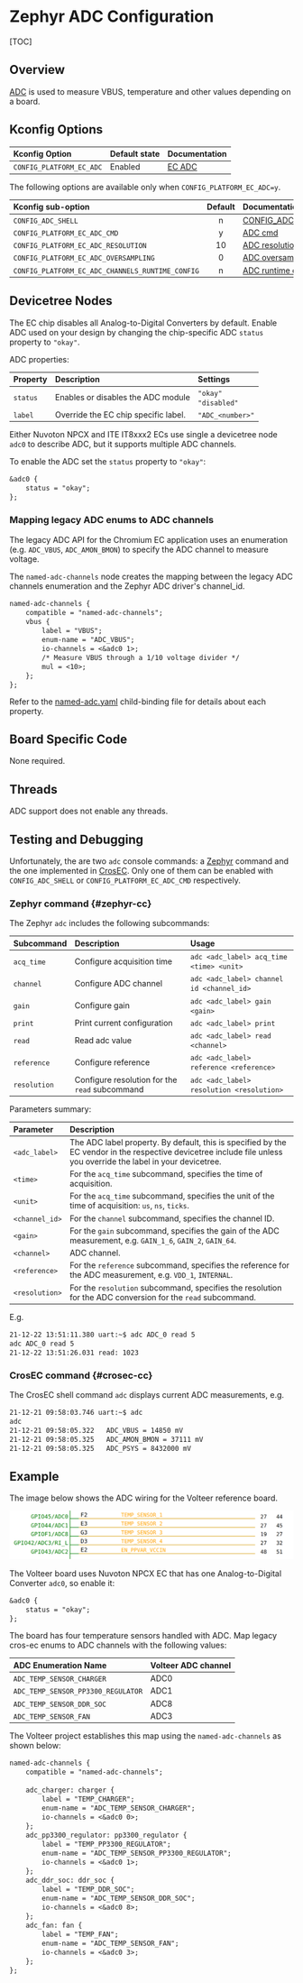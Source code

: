 # Zephyr ADC Configuration

[TOC]

## Overview

[ADC] is used to measure VBUS, temperature and other values depending on a board.

## Kconfig Options

Kconfig Option                     | Default state | Documentation
:--------------------------------- | :------------ | :------------
`CONFIG_PLATFORM_EC_ADC`           | Enabled       | [EC ADC]

The following options are available only when `CONFIG_PLATFORM_EC_ADC=y`.

Kconfig sub-option                               | Default | Documentation
:----------------------------------------------- | :-----: | :------------
`CONFIG_ADC_SHELL`                               | n       | [CONFIG_ADC_SHELL]
`CONFIG_PLATFORM_EC_ADC_CMD`                     | y       | [ADC cmd]
`CONFIG_PLATFORM_EC_ADC_RESOLUTION`              | 10      | [ADC resolution]
`CONFIG_PLATFORM_EC_ADC_OVERSAMPLING`            | 0       | [ADC oversampling]
`CONFIG_PLATFORM_EC_ADC_CHANNELS_RUNTIME_CONFIG` | n       | [ADC runtime config]

## Devicetree Nodes

The EC chip disables all Analog-to-Digital Converters by default.  Enable ADC
used on your design by changing the chip-specific ADC `status` property to
`"okay"`.

ADC properties:

Property | Description | Settings
:------- | :---------- | :-------
`status` | Enables or disables the ADC module | `"okay"` <br> `"disabled"`
`label` | Override the EC chip specific label. |`"ADC_<number>"`

Either Nuvoton NPCX and ITE IT8xxx2 ECs use single a devicetree node `adc0` to
describe ADC, but it supports multiple ADC channels.

To enable the ADC set the `status` property to `"okay"`:
```
&adc0 {
	status = "okay";
};
```

### Mapping legacy ADC enums to ADC channels

The legacy ADC API for the Chromium EC application uses an enumeration (e.g.
`ADC_VBUS`, `ADC_AMON_BMON`) to specify the ADC channel to measure voltage.

The `named-adc-channels` node creates the mapping between the legacy ADC channels
enumeration and the Zephyr ADC driver's channel_id.
```
named-adc-channels {
	compatible = "named-adc-channels";
	vbus {
		label = "VBUS";
		enum-name = "ADC_VBUS";
		io-channels = <&adc0 1>;
		/* Measure VBUS through a 1/10 voltage divider */
		mul = <10>;
	};
};
```

Refer to the [named-adc.yaml] child-binding file for details about each property.

## Board Specific Code

None required.

## Threads

ADC support does not enable any threads.

## Testing and Debugging

Unfortunately, the are two `adc` console commands: a [Zephyr](#zephyr-cc) command
and the one implemented in [CrosEC](#crosec-cc).
Only one of them can be enabled with `CONFIG_ADC_SHELL` or
`CONFIG_PLATFORM_EC_ADC_CMD` respectively.

### Zephyr command {#zephyr-cc}

The Zephyr `adc` includes the following subcommands:

Subcommand | Description | Usage
:--------- | :---------- | :----
`acq_time` | Configure acquisition time | `adc <adc_label> acq_time <time> <unit>`
`channel` | Configure ADC channel | `adc <adc_label> channel id <channel_id>`
`gain` | Configure gain | `adc <adc_label> gain <gain>`
`print` | Print current configuration | `adc <adc_label> print`
`read` | Read adc value | `adc <adc_label> read <channel>`
`reference` | Configure reference | `adc <adc_label> reference <reference>`
`resolution` |Configure resolution for the `read` subcommand | `adc <adc_label> resolution <resolution>`

Parameters summary:

Parameter | Description
:-------- | :----------
`<adc_label>` | The ADC label property. By default, this is specified by the EC vendor in the respective devicetree include file unless you override the label in your devicetree.
`<time>` | For the `acq_time` subcommand, specifies the time of acquisition.
`<unit>` | For the `acq_time` subcommand, specifies the unit of the time of acquisition: `us`, `ns`, `ticks`.
`<channel_id>` | For the `channel` subcommand, specifies the channel ID.
`<gain>` | For the `gain` subcommand, specifies the gain of the ADC measurement, e.g. `GAIN_1_6`, `GAIN_2`, `GAIN_64`.
`<channel>` | ADC channel.
`<reference>` | For the `reference` subcommand, specifies the reference for the ADC measurement, e.g. `VDD_1`, `INTERNAL`.
`<resolution>` | For the `resolution` subcommand, specifies the resolution for the ADC conversion for the `read` subcommand.

E.g.
```
21-12-22 13:51:11.380 uart:~$ adc ADC_0 read 5
adc ADC_0 read 5
21-12-22 13:51:26.031 read: 1023
```

### CrosEC command {#crosec-cc}

The CrosEC shell command `adc` displays current ADC measurements, e.g.
```
21-12-21 09:58:03.746 uart:~$ adc
adc
21-12-21 09:58:05.322   ADC_VBUS = 14850 mV
21-12-21 09:58:05.325   ADC_AMON_BMON = 37111 mV
21-12-21 09:58:05.325   ADC_PSYS = 8432000 mV
```

## Example

The image below shows the ADC wiring for the Volteer reference board.

![ADC Example]

The Volteer board uses Nuvoton NPCX EC that has one Analog-to-Digital Converter
`adc0`, so enable it:
```
&adc0 {
	status = "okay";
};
```

The board has four temperature sensors handled with ADC. Map legacy cros-ec enums
to ADC channels with the following values:

ADC Enumeration Name               | Volteer ADC channel
:--------------------------------- | :------------------
`ADC_TEMP_SENSOR_CHARGER`          | ADC0
`ADC_TEMP_SENSOR_PP3300_REGULATOR` | ADC1
`ADC_TEMP_SENSOR_DDR_SOC`          | ADC8
`ADC_TEMP_SENSOR_FAN`              | ADC3

The Volteer project establishes this map using the `named-adc-channels` as shown
below:
```
named-adc-channels {
	compatible = "named-adc-channels";

	adc_charger: charger {
		label = "TEMP_CHARGER";
		enum-name = "ADC_TEMP_SENSOR_CHARGER";
		io-channels = <&adc0 0>;
	};
	adc_pp3300_regulator: pp3300_regulator {
		label = "TEMP_PP3300_REGULATOR";
		enum-name = "ADC_TEMP_SENSOR_PP3300_REGULATOR";
		io-channels = <&adc0 1>;
	};
	adc_ddr_soc: ddr_soc {
		label = "TEMP_DDR_SOC";
		enum-name = "ADC_TEMP_SENSOR_DDR_SOC";
		io-channels = <&adc0 8>;
	};
	adc_fan: fan {
		label = "TEMP_FAN";
		enum-name = "ADC_TEMP_SENSOR_FAN";
		io-channels = <&adc0 3>;
	};
};
```

[ADC]: ../ec_terms.md#adc
[ADC Example]: ../images/volteer_adc.png
[EC ADC]:
https://source.chromium.org/chromiumos/chromiumos/codesearch/+/main:src/platform/ec/zephyr/Kconfig.adc?q=%22menuconfig%20PLATFORM_EC_ADC%22&ss=chromiumos
[CONFIG_ADC_SHELL]:
https://docs.zephyrproject.org/latest/reference/kconfig/CONFIG_ADC_SHELL.html
[ADC cmd]:
https://source.chromium.org/chromiumos/chromiumos/codesearch/+/main:src/platform/ec/zephyr/Kconfig.adc?q=%22config%20PLATFORM_EC_ADC_CMD%22&ss=chromiumos
[ADC resolution]:
https://source.chromium.org/chromiumos/chromiumos/codesearch/+/main:src/platform/ec/zephyr/Kconfig.adc?q=%22config%20PLATFORM_EC_ADC_RESOLUTION%22&ss=chromiumos
[ADC oversampling]:
https://source.chromium.org/chromiumos/chromiumos/codesearch/+/main:src/platform/ec/zephyr/Kconfig.adc?q=%22config%20PLATFORM_EC_ADC_OVERSAMPLING%22&ss=chromiumos
[ADC runtime config]:
https://source.chromium.org/chromiumos/chromiumos/codesearch/+/main:src/platform/ec/zephyr/Kconfig.adc?q=%22config%20PLATFORM_EC_ADC_CHANNELS_RUNTIME_CONFIG%22&ss=chromiumos
[named-adc.yaml]:
../../zephyr/dts/bindings/adc/named-adc.yaml
